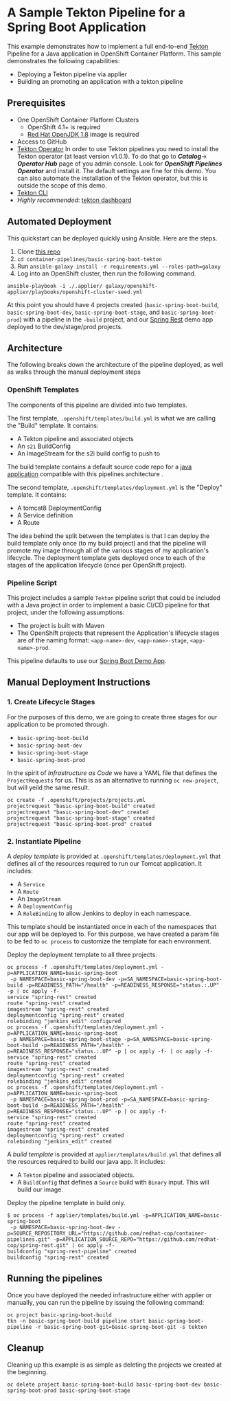 # A Sample Tekton Pipeline for a Spring Boot Application

This example demonstrates how to implement a full end-to-end [Tekton](https://tekton.dev/) Pipeline for a Java application in OpenShift Container Platform. This sample demonstrates the following capabilities:

* Deploying a Tekton pipeline via applier
* Building an promoting an application with a tekton pipeline

## Prerequisites


* One OpenShift Container Platform Clusters
  * OpenShift 4.1+ is required
  * [Red Hat OpenJDK 1.8](https://access.redhat.com/containers/?tab=overview#/registry.access.redhat.com/redhat-openjdk-18/openjdk18-openshift) image is required
* Access to GitHub
* [Tekton Operator](https://github.com/openshift/tektoncd-pipeline-operator) In order to use Tekton pipelines you need to install the Tekton operator (at least version v1.0.1). To do that go to ***Catalog***-> ***Operator Hub*** page of you admin console. Look for ***OpenShift Pipelines Operator*** and install it. The default settings are fine for this demo. You can also automate the installation of the Tekton operator, but this is outside the scope of this demo.
* [Tekton CLI](https://github.com/tektoncd/cli)
* *Highly recommended*: [tekton dashboard](https://github.com/tektoncd/dashboard)

## Automated Deployment

This quickstart can be deployed quickly using Ansible. Here are the steps.

1. Clone [this repo](https://github.com/redhat-cop/container-pipelines)
2. `cd container-pipelines/basic-spring-boot-tekton`
3. Run `ansible-galaxy install -r requirements.yml --roles-path=galaxy`
4. Log into an OpenShift cluster, then run the following command.

```shell
ansible-playbook -i ./.applier/ galaxy/openshift-applier/playbooks/openshift-cluster-seed.yml
```

At this point you should have 4 projects created (`basic-spring-boot-build`, `basic-spring-boot-dev`, `basic-spring-boot-stage`, and `basic-spring-boot-prod`) with a pipeline in the `-build` project, and our [Spring Rest](https://github.com/redhat-cop/spring-rest) demo app deployed to the dev/stage/prod projects.

## Architecture

The following breaks down the architecture of the pipeline deployed, as well as walks through the manual deployment steps

### OpenShift Templates

The components of this pipeline are divided into two templates.

The first template, `.openshift/templates/build.yml` is what we are calling the "Build" template. It contains:

* A Tekton pipeline and associated objects
* An `s2i` BuildConfig
* An ImageStream for the s2i build config to push to

The build template contains a default source code repo for a [java application](https://github.com/redhat-cop/spring-rest) compatible with this pipelines architecture .

The second template, `.openshift/templates/deployment.yml` is the "Deploy" template. It contains:

* A tomcat8 DeploymentConfig
* A Service definition
* A Route

The idea behind the split between the templates is that I can deploy the build template only once (to my build project) and that the pipeline will promote my image through all of the various stages of my application's lifecycle. The deployment template gets deployed once to each of the stages of the application lifecycle (once per OpenShift project).

### Pipeline Script

This project includes a sample `Tekton` pipeline script that could be included with a Java project in order to implement a basic CI/CD pipeline for that project, under the following assumptions:

* The project is built with Maven
* The OpenShift projects that represent the Application's lifecycle stages are of the naming format: `<app-name>-dev`, `<app-name>-stage`, `<app-name>-prod`.

This pipeline defaults to use our [Spring Boot Demo App](https://github.com/redhat-cop/spring-rest).

## Manual Deployment Instructions

### 1. Create Lifecycle Stages

For the purposes of this demo, we are going to create three stages for our application to be promoted through.

* `basic-spring-boot-build`
* `basic-spring-boot-dev`
* `basic-spring-boot-stage`
* `basic-spring-boot-prod`

In the spirit of _Infrastructure as Code_ we have a YAML file that defines the `ProjectRequests` for us. This is as an alternative to running `oc new-project`, but will yeild the same result.

```shell
oc create -f .openshift/projects/projects.yml
projectrequest "basic-spring-boot-build" created
projectrequest "basic-spring-boot-dev" created
projectrequest "basic-spring-boot-stage" created
projectrequest "basic-spring-boot-prod" created
```

### 2. Instantiate Pipeline

A _deploy template_ is provided at `.openshift/templates/deployment.yml` that defines all of the resources required to run our Tomcat application. It includes:

* A `Service`
* A `Route`
* An `ImageStream`
* A `DeploymentConfig`
* A `RoleBinding` to allow Jenkins to deploy in each namespace.

This template should be instantiated once in each of the namespaces that our app will be deployed to. For this purpose, we have created a param file to be fed to `oc process` to customize the template for each environment.

Deploy the deployment template to all three projects.

```shell
oc process -f .openshift/templates/deployment.yml -p=APPLICATION_NAME=basic-spring-boot
 -p NAMESPACE=basic-spring-boot-dev -p=SA_NAMESPACE=basic-spring-boot-build -p=READINESS_PATH="/health" -p=READINESS_RESPONSE="status.:.UP" -p | oc apply -f-
service "spring-rest" created
route "spring-rest" created
imagestream "spring-rest" created
deploymentconfig "spring-rest" created
rolebinding "jenkins_edit" configured
oc process -f .openshift/templates/deployment.yml -p=APPLICATION_NAME=basic-spring-boot
 -p NAMESPACE=basic-spring-boot-stage -p=SA_NAMESPACE=basic-spring-boot-build -p=READINESS_PATH="/health" -p=READINESS_RESPONSE="status.:.UP" -p | oc apply -f- | oc apply -f-
service "spring-rest" created
route "spring-rest" created
imagestream "spring-rest" created
deploymentconfig "spring-rest" created
rolebinding "jenkins_edit" created
oc process -f .openshift/templates/deployment.yml -p=APPLICATION_NAME=basic-spring-boot
 -p NAMESPACE=basic-spring-boot-prod -p=SA_NAMESPACE=basic-spring-boot-build -p=READINESS_PATH="/health" -p=READINESS_RESPONSE="status.:.UP" -p | oc apply -f-
service "spring-rest" created
route "spring-rest" created
imagestream "spring-rest" created
deploymentconfig "spring-rest" created
rolebinding "jenkins_edit" created
```

A _build template_ is provided at `applier/templates/build.yml` that defines all the resources required to build our java app. It includes:

* A `Tekton` pipeline and associated objects.
* A `BuildConfig` that defines a `Source` build with `Binary` input. This will build our image.

Deploy the pipeline template in build only.

```shell
$ oc process -f applier/templates/build.yml -p=APPLICATION_NAME=basic-spring-boot
 -p NAMESPACE=basic-spring-boot-dev -p=SOURCE_REPOSITORY_URL="https://github.com/redhat-cop/container-pipelines.git" -p=APPLICATION_SOURCE_REPO="https://github.com/redhat-cop/spring-rest.git" | oc apply -f-
buildconfig "spring-rest-pipeline" created
buildconfig "spring-rest" created
```

## Running the pipelines

Once you have deployed the needed infrastructure either with applier or manually, you can run the pipeline by issuing the following command:

```shell
oc project basic-spring-boot-build
tkn -n basic-spring-boot-build pipeline start basic-spring-boot-pipeline -r basic-spring-boot-git=basic-spring-boot-git -s tekton
```

## Cleanup

Cleaning up this example is as simple as deleting the projects we created at the beginning.

```shell
oc delete project basic-spring-boot-build basic-spring-boot-dev basic-spring-boot-prod basic-spring-boot-stage
```
